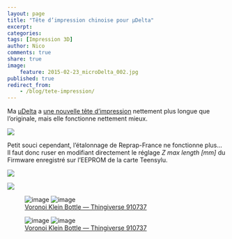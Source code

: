 ```yaml
---
layout: page
title: "Tête d’impression chinoise pour µDelta"
excerpt:
categories:
tags: [Impression 3D]
author: Nico
comments: true
share: true
image:
    feature: 2015-02-23_microDelta_002.jpg
published: true
redirect_from:
    - /blog/tete-impression/
---
```


Ma [µDelta](https://www.reprap-france.com) a [une nouvelle tête d’impression](https://s.click.aliexpress.com/e/J2zVfYFAq) nettement plus longue que l’originale, mais elle fonctionne nettement mieux.

![](../../files/2015-05-24-tete-impression/images/2015-05-24_hotend_6628216843.jpg)

Petit souci cependant, l’étalonnage de Reprap-France ne fonctionne plus... Il faut donc ruser en modifiant directement le réglage _Z max length [mm]_ du Firmware enregistré sur l’EEPROM de la carte Teensylu.

![](../../files/2015-05-24-tete-impression/images/FirmwareEEPROMSettings_1.png)

![](../../files/2015-05-24-tete-impression/images/FirmwareEEPROMSettings_2.png)

<figure class="half">
	<img src="../../files/2015-05-24-tete-impression/images/910737-Voronoi_Klein_Bottle_001.jpg" alt="image">
	<img src="../../files/2015-05-24-tete-impression/images/910737-Voronoi_Klein_Bottle_002.jpg" alt="image">
	<figcaption><a href="https://www.thingiverse.com/thing:910737">Voronoi Klein Bottle — Thingiverse 910737</a></figcaption>
</figure>

<figure class="half">
	<img src="../../files/2015-05-24-tete-impression/images/910737-Voronoi_Klein_Bottle_003.jpg" alt="image">
	<img src="../../files/2015-05-24-tete-impression/images/910737-Voronoi_Klein_Bottle_004.jpg" alt="image">
	<figcaption><a href="https://www.thingiverse.com/thing:910737">Voronoi Klein Bottle — Thingiverse 910737</a></figcaption>
</figure>
